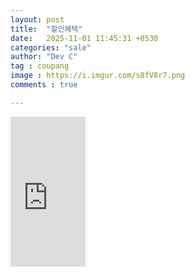 ```yaml
---
layout: post
title:  "할인혜택"
date:   2025-11-01 11:45:31 +0530
categories: "sale"
author: "Dev C"
tag : coupang
image : https://i.imgur.com/s8fV8r7.png
comments : true

---
```

<iframe src="https://coupa.ng/cktMqW" width="120" height="240" frameborder="0" scrolling="no" referrerpolicy="unsafe-url" browsingtopics></iframe>
